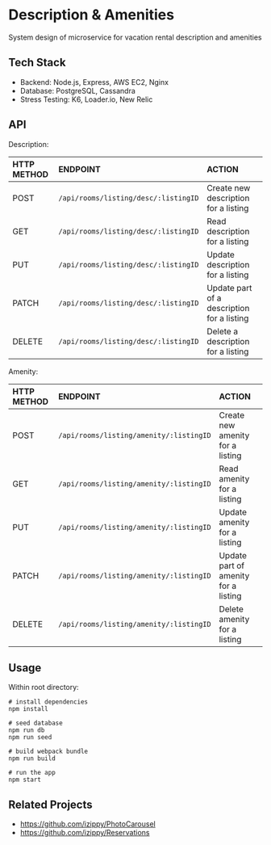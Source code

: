 # Description & Amenities
System design of microservice for vacation rental description and amenities

## Tech Stack
* Backend: Node.js, Express, AWS EC2, Nginx
* Database: PostgreSQL, Cassandra
* Stress Testing: K6, Loader.io, New Relic

## API
Description:

| HTTP METHOD  | ENDPOINT                          | ACTION                                      |
|:--------|:---------------------------------------|:--------------------------------------------|
| POST    | `/api/rooms/listing/desc/:listingID`   | Create new description for a listing        |
| GET     | `/api/rooms/listing/desc/:listingID`   | Read description for a listing              |
| PUT     | `/api/rooms/listing/desc/:listingID`   | Update description for a listing            |
| PATCH   | `/api/rooms/listing/desc/:listingID`   | Update part of a description for a listing  |
| DELETE  | `/api/rooms/listing/desc/:listingID`   | Delete a description for a listing          |


Amenity:

| HTTP METHOD  | ENDPOINT                          | ACTION                                   |
|:--------|:---------------------------------------|:-----------------------------------------|
| POST    | `/api/rooms/listing/amenity/:listingID`| Create new amenity for a listing         |
| GET     | `/api/rooms/listing/amenity/:listingID`| Read amenity for a listing               |
| PUT     | `/api/rooms/listing/amenity/:listingID`| Update amenity for a listing             |
| PATCH   | `/api/rooms/listing/amenity/:listingID`| Update part of amenity for a listing     |
| DELETE  | `/api/rooms/listing/amenity/:listingID`| Delete amenity for a listing             |

## Usage
Within root directory:

```
# install dependencies
npm install

# seed database
npm run db
npm run seed

# build webpack bundle
npm run build

# run the app
npm start
```

## Related Projects
* https://github.com/izippy/PhotoCarousel
* https://github.com/izippy/Reservations
